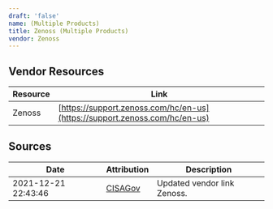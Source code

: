 ```yaml
---
draft: 'false'
name: (Multiple Products)
title: Zenoss (Multiple Products)
vendor: Zenoss
---
```


## Vendor Resources
| Resource | Link |
| --- | --- |
| Zenoss | [https://support.zenoss.com/hc/en-us](https://support.zenoss.com/hc/en-us) |



## Sources
| Date | Attribution | Description |
| --- | --- | --- |
| 2021-12-21 22:43:46 | [CISAGov](https://raw.githubusercontent.com/cisagov/log4j-affected-db/develop/README.md) | Updated vendor link Zenoss.  |
